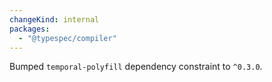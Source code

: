 ```yaml
---
changeKind: internal
packages:
  - "@typespec/compiler"
---
```


Bumped `temporal-polyfill` dependency constraint to `^0.3.0`.